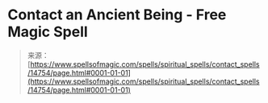 <!--yml

category: 未分类

date: 2024-06-12 18:53:49

-->

# Contact an Ancient Being - Free Magic Spell

> 来源：[https://www.spellsofmagic.com/spells/spiritual_spells/contact_spells/14754/page.html#0001-01-01](https://www.spellsofmagic.com/spells/spiritual_spells/contact_spells/14754/page.html#0001-01-01)
